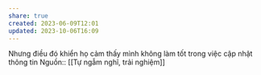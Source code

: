 ```yaml
---
share: true
created: 2023-06-09T12:01
updated: 2023-10-06T16:09
---
```

Nhưng điều đó khiển họ cảm thấy mình không làm tốt trong việc cập nhật thông tin
Nguồn:: [[Tự ngẫm nghĩ, trải nghiệm]]
